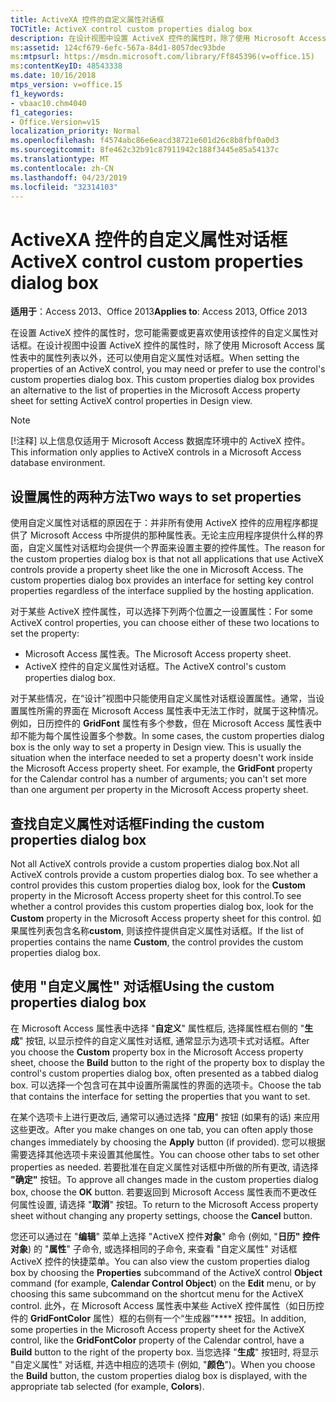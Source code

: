 ```yaml
---
title: ActiveXA 控件的自定义属性对话框
TOCTitle: ActiveX control custom properties dialog box
description: 在设计视图中设置 ActiveX 控件的属性时，除了使用 Microsoft Access 属性表中的属性列表以外，还可以使用此自定义属性对话框。
ms:assetid: 124cf679-6efc-567a-84d1-8057dec93bde
ms:mtpsurl: https://msdn.microsoft.com/library/Ff845396(v=office.15)
ms:contentKeyID: 48543338
ms.date: 10/16/2018
mtps_version: v=office.15
f1_keywords:
- vbaac10.chm4040
f1_categories:
- Office.Version=v15
localization_priority: Normal
ms.openlocfilehash: f4574abc86e6eacd38721e601d26c8b8fbf0a0d3
ms.sourcegitcommit: 8fe462c32b91c87911942c188f3445e85a54137c
ms.translationtype: MT
ms.contentlocale: zh-CN
ms.lasthandoff: 04/23/2019
ms.locfileid: "32314103"
---
```

# <a name="activex-control-custom-properties-dialog-box"></a><span data-ttu-id="4d920-103">ActiveXA 控件的自定义属性对话框</span><span class="sxs-lookup"><span data-stu-id="4d920-103">ActiveX control custom properties dialog box</span></span>

<span data-ttu-id="4d920-104">**适用于**：Access 2013、Office 2013</span><span class="sxs-lookup"><span data-stu-id="4d920-104">**Applies to**: Access 2013, Office 2013</span></span>

<span data-ttu-id="4d920-p101">在设置 ActiveX 控件的属性时，您可能需要或更喜欢使用该控件的自定义属性对话框。在设计视图中设置 ActiveX 控件的属性时，除了使用 Microsoft Access 属性表中的属性列表以外，还可以使用自定义属性对话框。</span><span class="sxs-lookup"><span data-stu-id="4d920-p101">When setting the properties of an ActiveX control, you may need or prefer to use the control's custom properties dialog box. This custom properties dialog box provides an alternative to the list of properties in the Microsoft Access property sheet for setting ActiveX control properties in Design view.</span></span>

> [!NOTE]
> <span data-ttu-id="4d920-107">[!注释] 以上信息仅适用于 Microsoft Access 数据库环境中的 ActiveX 控件。</span><span class="sxs-lookup"><span data-stu-id="4d920-107">This information only applies to ActiveX controls in a Microsoft Access database environment.</span></span>

## <a name="two-ways-to-set-properties"></a><span data-ttu-id="4d920-108">设置属性的两种方法</span><span class="sxs-lookup"><span data-stu-id="4d920-108">Two ways to set properties</span></span>

<span data-ttu-id="4d920-p102">使用自定义属性对话框的原因在于：并非所有使用 ActiveX 控件的应用程序都提供了 Microsoft Access 中所提供的那种属性表。无论主应用程序提供什么样的界面，自定义属性对话框均会提供一个界面来设置主要的控件属性。</span><span class="sxs-lookup"><span data-stu-id="4d920-p102">The reason for the custom properties dialog box is that not all applications that use ActiveX controls provide a property sheet like the one in Microsoft Access. The custom properties dialog box provides an interface for setting key control properties regardless of the interface supplied by the hosting application.</span></span>

<span data-ttu-id="4d920-111">对于某些 ActiveX 控件属性，可以选择下列两个位置之一设置属性：</span><span class="sxs-lookup"><span data-stu-id="4d920-111">For some ActiveX control properties, you can choose either of these two locations to set the property:</span></span>

- <span data-ttu-id="4d920-112">Microsoft Access 属性表。</span><span class="sxs-lookup"><span data-stu-id="4d920-112">The Microsoft Access property sheet.</span></span>
- <span data-ttu-id="4d920-113">ActiveX 控件的自定义属性对话框。</span><span class="sxs-lookup"><span data-stu-id="4d920-113">The ActiveX control's custom properties dialog box.</span></span>

<span data-ttu-id="4d920-p103">对于某些情况，在“设计”视图中只能使用自定义属性对话框设置属性。通常，当设置属性所需的界面在 Microsoft Access 属性表中无法工作时，就属于这种情况。例如，日历控件的 **GridFont** 属性有多个参数，但在 Microsoft Access 属性表中却不能为每个属性设置多个参数。</span><span class="sxs-lookup"><span data-stu-id="4d920-p103">In some cases, the custom properties dialog box is the only way to set a property in Design view. This is usually the situation when the interface needed to set a property doesn't work inside the Microsoft Access property sheet. For example, the **GridFont** property for the Calendar control has a number of arguments; you can't set more than one argument per property in the Microsoft Access property sheet.</span></span>

## <a name="finding-the-custom-properties-dialog-box"></a><span data-ttu-id="4d920-117">查找自定义属性对话框</span><span class="sxs-lookup"><span data-stu-id="4d920-117">Finding the custom properties dialog box</span></span>

<span data-ttu-id="4d920-118">Not all ActiveX controls provide a custom properties dialog box.</span><span class="sxs-lookup"><span data-stu-id="4d920-118">Not all ActiveX controls provide a custom properties dialog box.</span></span> <span data-ttu-id="4d920-119">To see whether a control provides this custom properties dialog box, look for the **Custom** property in the Microsoft Access property sheet for this control.</span><span class="sxs-lookup"><span data-stu-id="4d920-119">To see whether a control provides this custom properties dialog box, look for the **Custom** property in the Microsoft Access property sheet for this control.</span></span> <span data-ttu-id="4d920-120">如果属性列表包含名称**custom**, 则该控件提供自定义属性对话框。</span><span class="sxs-lookup"><span data-stu-id="4d920-120">If the list of properties contains the name **Custom**, the control provides the custom properties dialog box.</span></span>

## <a name="using-the-custom-properties-dialog-box"></a><span data-ttu-id="4d920-121">使用 "自定义属性" 对话框</span><span class="sxs-lookup"><span data-stu-id="4d920-121">Using the custom properties dialog box</span></span>

<span data-ttu-id="4d920-122">在 Microsoft Access 属性表中选择 "**自定义**" 属性框后, 选择属性框右侧的 "**生成**" 按钮, 以显示控件的自定义属性对话框, 通常显示为选项卡式对话框。</span><span class="sxs-lookup"><span data-stu-id="4d920-122">After you choose the **Custom** property box in the Microsoft Access property sheet, choose the **Build** button to the right of the property box to display the control's custom properties dialog box, often presented as a tabbed dialog box.</span></span> <span data-ttu-id="4d920-123">可以选择一个包含可在其中设置所需属性的界面的选项卡。</span><span class="sxs-lookup"><span data-stu-id="4d920-123">Choose the tab that contains the interface for setting the properties that you want to set.</span></span>

<span data-ttu-id="4d920-124">在某个选项卡上进行更改后, 通常可以通过选择 "**应用**" 按钮 (如果有的话) 来应用这些更改。</span><span class="sxs-lookup"><span data-stu-id="4d920-124">After you make changes on one tab, you can often apply those changes immediately by choosing the **Apply** button (if provided).</span></span> <span data-ttu-id="4d920-125">您可以根据需要选择其他选项卡来设置其他属性。</span><span class="sxs-lookup"><span data-stu-id="4d920-125">You can choose other tabs to set other properties as needed.</span></span> <span data-ttu-id="4d920-126">若要批准在自定义属性对话框中所做的所有更改, 请选择 **"确定"** 按钮。</span><span class="sxs-lookup"><span data-stu-id="4d920-126">To approve all changes made in the custom properties dialog box, choose the **OK** button.</span></span> <span data-ttu-id="4d920-127">若要返回到 Microsoft Access 属性表而不更改任何属性设置, 请选择 "**取消**" 按钮。</span><span class="sxs-lookup"><span data-stu-id="4d920-127">To return to the Microsoft Access property sheet without changing any property settings, choose the **Cancel** button.</span></span>

<span data-ttu-id="4d920-128">您还可以通过在 "**编辑**" 菜单上选择 "ActiveX 控件**对象**" 命令 (例如, "**日历" 控件对象**) 的 "**属性**" 子命令, 或选择相同的子命令, 来查看 "自定义属性" 对话框ActiveX 控件的快捷菜单。</span><span class="sxs-lookup"><span data-stu-id="4d920-128">You can also view the custom properties dialog box by choosing the **Properties** subcommand of the ActiveX control **Object** command (for example, **Calendar Control Object**) on the **Edit** menu, or by choosing this same subcommand on the shortcut menu for the ActiveX control.</span></span> <span data-ttu-id="4d920-129">此外，在 Microsoft Access 属性表中某些 ActiveX 控件属性（如日历控件的 **GridFontColor** 属性）框的右侧有一个“生成器”\*\*\*\* 按钮。</span><span class="sxs-lookup"><span data-stu-id="4d920-129">In addition, some properties in the Microsoft Access property sheet for the ActiveX control, like the **GridFontColor** property of the Calendar control, have a **Build** button to the right of the property box.</span></span> <span data-ttu-id="4d920-130">当您选择 "**生成**" 按钮时, 将显示 "自定义属性" 对话框, 并选中相应的选项卡 (例如, "**颜色**")。</span><span class="sxs-lookup"><span data-stu-id="4d920-130">When you choose the **Build** button, the custom properties dialog box is displayed, with the appropriate tab selected (for example, **Colors**).</span></span>

